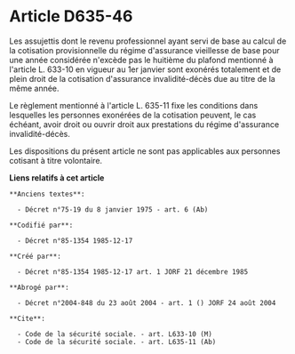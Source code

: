 # Article D635-46

Les assujettis dont le revenu professionnel ayant servi de base au calcul de la cotisation provisionnelle du régime
d'assurance vieillesse de base pour une année considérée n'excède pas le huitième du plafond mentionné à l'article L. 633-10
en vigueur au 1er janvier sont exonérés totalement et de plein droit de la cotisation d'assurance invalidité-décès due au
titre de la même année. 

Le règlement mentionné à l'article L. 635-11 fixe les conditions dans lesquelles les personnes exonérées de la cotisation
peuvent, le cas échéant, avoir droit ou ouvrir droit aux prestations du régime d'assurance invalidité-décès.

Les dispositions du présent article ne sont pas applicables aux personnes cotisant à titre volontaire.

**Liens relatifs à cet article**

	**Anciens textes**:

	  - Décret n°75-19 du 8 janvier 1975 - art. 6 (Ab)

	**Codifié par**:

	  - Décret n°85-1354 1985-12-17

	**Créé par**:

	  - Décret n°85-1354 1985-12-17 art. 1 JORF 21 décembre 1985

	**Abrogé par**:

	  - Décret n°2004-848 du 23 août 2004 - art. 1 () JORF 24 août 2004

	**Cite**:

	  - Code de la sécurité sociale. - art. L633-10 (M)
	  - Code de la sécurité sociale. - art. L635-11 (Ab)
